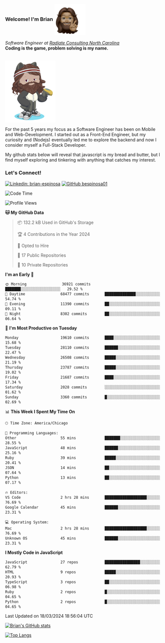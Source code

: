 ###  Welcome! I'm Brian <img align="center" src="https://github.com/bespinosa01/bespinosa01/blob/main/assets/peace-animoji.png" height="100" /></h2>
<p><em>Software Engineer at <a href="https://www.radiateconsulting.coop/north-carolina-tech-coop">Radiate Consulting North Carolina</a>
 <br/>
<!-- </br>Developer Consultant at <a href="https://codethedream.org/">Code The Dream</a> -->
</em> <b>Coding is the game, problem solving is my name.</b></p>

<br/>


 <img align="center" src="https://github.com/bespinosa01/bespinosa01/blob/main/assets/octo-me.png" height="200" /> 
 <p>
 For the past 5 years my focus as a Software Engineer has been on Mobile and Web-Development. I started out as a Front-End Engineer, but my curiosity and (Nodejs) eventually led me to explore the backend and now I consider myself a Full-Stack Developer.
</p>
<p>
 My github stats below will reveal that javascript is my bread and butter, but I find myself exploring and tinkering with anything that catches my interest. 
 </p>
 
 
### Let's Connect!

[![Linkedin: brian-espinosa](https://img.shields.io/badge/-brian--espinosa-blue?style=flat-square&logo=Linkedin&logoColor=white&link=https://www.linkedin.com/in/brian-espinosa/)](https://www.linkedin.com/in/brian-espinosa/)
[![GitHub bespinosa01](https://img.shields.io/github/followers/bespinosa01?label=follow&style=social)](https://github.com/bespinosa01)



<!--START_SECTION:waka-->
![Code Time](http://img.shields.io/badge/Code%20Time-1%2C467%20hrs%2034%20mins-blue)

![Profile Views](http://img.shields.io/badge/Profile%20Views-0-blue)

**🐱 My GitHub Data** 

> 📦 132.2 kB Used in GitHub's Storage 
 > 
> 🏆 4 Contributions in the Year 2024
 > 
> 💼 Opted to Hire
 > 
> 📜 17 Public Repositories 
 > 
> 🔑 10 Private Repositories 
 > 
**I'm an Early 🐤** 

```text
🌞 Morning                36921 commits       ███████░░░░░░░░░░░░░░░░░░   29.52 % 
🌆 Daytime                68477 commits       ██████████████░░░░░░░░░░░   54.74 % 
🌃 Evening                11390 commits       ██░░░░░░░░░░░░░░░░░░░░░░░   09.11 % 
🌙 Night                  8302 commits        ██░░░░░░░░░░░░░░░░░░░░░░░   06.64 % 
```
📅 **I'm Most Productive on Tuesday** 

```text
Monday                   19610 commits       ████░░░░░░░░░░░░░░░░░░░░░   15.68 % 
Tuesday                  28110 commits       ██████░░░░░░░░░░░░░░░░░░░   22.47 % 
Wednesday                26508 commits       █████░░░░░░░░░░░░░░░░░░░░   21.19 % 
Thursday                 23787 commits       █████░░░░░░░░░░░░░░░░░░░░   19.02 % 
Friday                   21687 commits       ████░░░░░░░░░░░░░░░░░░░░░   17.34 % 
Saturday                 2028 commits        ░░░░░░░░░░░░░░░░░░░░░░░░░   01.62 % 
Sunday                   3360 commits        █░░░░░░░░░░░░░░░░░░░░░░░░   02.69 % 
```


📊 **This Week I Spent My Time On** 

```text
🕑︎ Time Zone: America/Chicago

💬 Programming Languages: 
Other                    55 mins             ███████░░░░░░░░░░░░░░░░░░   28.55 % 
JavaScript               48 mins             ██████░░░░░░░░░░░░░░░░░░░   25.16 % 
Ruby                     39 mins             █████░░░░░░░░░░░░░░░░░░░░   20.41 % 
JSON                     14 mins             ██░░░░░░░░░░░░░░░░░░░░░░░   07.64 % 
Python                   13 mins             ██░░░░░░░░░░░░░░░░░░░░░░░   07.17 % 

🔥 Editors: 
VS Code                  2 hrs 28 mins       ███████████████████░░░░░░   76.69 % 
Google Calendar          45 mins             ██████░░░░░░░░░░░░░░░░░░░   23.31 % 

💻 Operating System: 
Mac                      2 hrs 28 mins       ███████████████████░░░░░░   76.69 % 
Unknown OS               45 mins             ██████░░░░░░░░░░░░░░░░░░░   23.31 % 
```

**I Mostly Code in JavaScript** 

```text
JavaScript               27 repos            ████████████████░░░░░░░░░   62.79 % 
HTML                     9 repos             █████░░░░░░░░░░░░░░░░░░░░   20.93 % 
TypeScript               3 repos             ██░░░░░░░░░░░░░░░░░░░░░░░   06.98 % 
Ruby                     2 repos             █░░░░░░░░░░░░░░░░░░░░░░░░   04.65 % 
Python                   2 repos             █░░░░░░░░░░░░░░░░░░░░░░░░   04.65 % 
```




 Last Updated on 18/03/2024 18:56:04 UTC
<!--END_SECTION:waka-->


<!--  Github STATS -->
[![Brian's GitHub stats](https://github-readme-stats.vercel.app/api?username=bespinosa01&hide=stars,contribs&count_private=true&show_icons=true)](https://github.com/anuraghazra/github-readme-stats)

[![Top Langs](https://github-readme-stats.vercel.app/api/top-langs/?username=bespinosa01&layout=compact)](https://github.com/anuraghazra/github-readme-stats)



<!--
**bespinosa01/bespinosa01** is a ✨ _special_ ✨ repository because its `README.md` (this file) appears on your GitHub profile.

Here are some ideas to get you started:

- 🔭 I’m currently working on ...
- 🌱 I’m currently learning ...
- 👯 I’m looking to collaborate on ...
- 🤔 I’m looking for help with ...
- 💬 Ask me about ...
- 📫 How to reach me: ...
- 😄 Pronouns: ...
- ⚡ Fun fact: ...
-->
